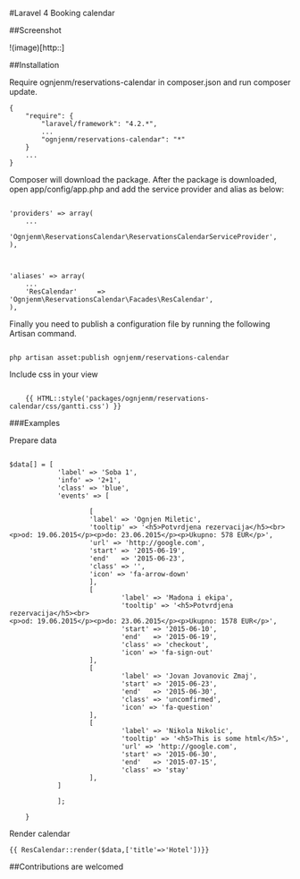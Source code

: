 #Laravel 4 Booking calendar

##Screenshot

!(image)[http::]

##Installation

Require ognjenm/reservations-calendar in composer.json and run composer update.

```
{
    "require": {
        "laravel/framework": "4.2.*",
        ...
        "ognjenm/reservations-calendar": "*"
    }
    ...
}
```

Composer will download the package. After the package is downloaded, open app/config/app.php and add the service provider and alias as below:

```

'providers' => array(
    ...
    'Ognjenm\ReservationsCalendar\ReservationsCalendarServiceProvider',
),



'aliases' => array(
    ...
    'ResCalendar'     => 'Ognjenm\ReservationsCalendar\Facades\ResCalendar',
),

```
Finally you need to publish a configuration file by running the following Artisan command.

```

php artisan asset:publish ognjenm/reservations-calendar
```

Include css in your view

```

    {{ HTML::style('packages/ognjenm/reservations-calendar/css/gantti.css') }}
```

###Examples

Prepare data 
```

$data[] = [
            'label' => 'Soba 1',
        	'info' => '2+1',
        	'class' => 'blue',
            'events' => [

                    [
                    'label' => 'Ognjen Miletic',
                    'tooltip' => '<h5>Potvrdjena rezervacija</h5><br><p>od: 19.06.2015</p><p>do: 23.06.2015</p><p>Ukupno: 578 EUR</p>',
                    'url' => 'http://google.com',
                    'start' => '2015-06-19',
                    'end'   => '2015-06-23',
                    'class' => '',
                    'icon' => 'fa-arrow-down'
                    ],
                    [
                            'label' => 'Madona i ekipa',
                            'tooltip' => '<h5>Potvrdjena rezervacija</h5><br>
<p>od: 19.06.2015</p><p>do: 23.06.2015</p><p>Ukupno: 1578 EUR</p>',
                            'start' => '2015-06-10',
                            'end'   => '2015-06-19',
                            'class' => 'checkout',
                            'icon' => 'fa-sign-out'
                    ],
                    [
                            'label' => 'Jovan Jovanovic Zmaj',
                            'start' => '2015-06-23',
                            'end'   => '2015-06-30',
                            'class' => 'uncomfirmed',
                            'icon' => 'fa-question'
                    ],
                    [
                            'label' => 'Nikola Nikolic',
                            'tooltip' => '<h5>This is some html</h5>',
                            'url' => 'http://google.com',
                            'start' => '2015-06-30',
                            'end'   => '2015-07-15',
                            'class' => 'stay'
                    ],
            ]

            ];

    }
```


Render calendar
```
{{ ResCalendar::render($data,['title'=>'Hotel'])}}
```

##Contributions are welcomed